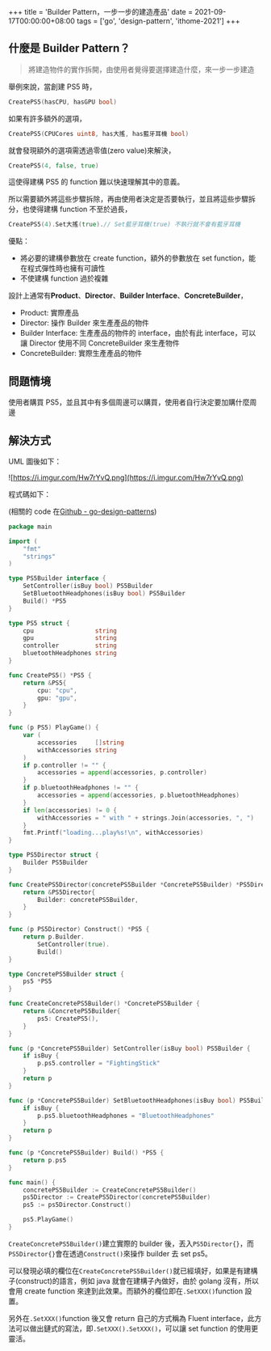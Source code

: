 +++
title = 'Builder Pattern，一步一步的建造產品'
date = 2021-09-17T00:00:00+08:00
tags = ['go', 'design-pattern', 'ithome-2021']
+++

## 什麼是 Builder Pattern？

> 將建造物件的實作拆開，由使用者覺得要選擇建造什麼，來一步一步建造
> 

舉例來說，當創建 PS5 時，

```go
CreatePS5(hasCPU, hasGPU bool)
```

如果有許多額外的選項，

```go
CreatePS5(CPUCores uint8, has大搖, has藍牙耳機 bool)
```

就會發現額外的選項需透過零值(zero value)來解決，

```go
CreatePS5(4, false, true)
```

這使得建構 PS5 的 function 難以快速理解其中的意義。

所以需要額外將這些步驟拆除，再由使用者決定是否要執行，並且將這些步驟拆分，也使得建構
function 不至於過長，

```go
CreatePS5(4).Set大搖(true).// Set藍牙耳機(true) 不執行就不會有藍牙耳機
```

優點：

- 將必要的建構參數放在 create function，額外的參數放在 set function，能在程式彈性時也擁有可讀性
- 不使建構 function 過於複雜

設計上通常有**Product**、**Director**、**Builder Interface**、**ConcreteBuilder**，

- Product: 實際產品
- Director: 操作 Builder 來生產產品的物件
- Builder Interface: 生產產品的物件的 interface，由於有此 interface，可以讓 Director 使用不同 ConcreteBuilder 來生產物件
- ConcreteBuilder: 實際生產產品的物件

## 問題情境

使用者購買 PS5，並且其中有多個周邊可以購買，使用者自行決定要加購什麼周邊

## 解決方式

UML 圖後如下：

![https://i.imgur.com/Hw7rYvQ.png](https://i.imgur.com/Hw7rYvQ.png)

程式碼如下：

(相關的 code 在[Github - go-design-patterns](https://github.com/superj80820/go-design-patterns))

```go
package main

import (
	"fmt"
	"strings"
)

type PS5Builder interface {
	SetController(isBuy bool) PS5Builder
	SetBluetoothHeadphones(isBuy bool) PS5Builder
	Build() *PS5
}

type PS5 struct {
	cpu                 string
	gpu                 string
	controller          string
	bluetoothHeadphones string
}

func CreatePS5() *PS5 {
	return &PS5{
		cpu: "cpu",
		gpu: "gpu",
	}
}

func (p PS5) PlayGame() {
	var (
		accessories     []string
		withAccessories string
	)
	if p.controller != "" {
		accessories = append(accessories, p.controller)
	}
	if p.bluetoothHeadphones != "" {
		accessories = append(accessories, p.bluetoothHeadphones)
	}
	if len(accessories) != 0 {
		withAccessories = " with " + strings.Join(accessories, ", ")
	}
	fmt.Printf("loading...play%s!\n", withAccessories)
}

type PS5Director struct {
	Builder PS5Builder
}

func CreatePS5Director(concretePS5Builder *ConcretePS5Builder) *PS5Director {
	return &PS5Director{
		Builder: concretePS5Builder,
	}
}

func (p PS5Director) Construct() *PS5 {
	return p.Builder.
		SetController(true).
		Build()
}

type ConcretePS5Builder struct {
	ps5 *PS5
}

func CreateConcretePS5Builder() *ConcretePS5Builder {
	return &ConcretePS5Builder{
		ps5: CreatePS5(),
	}
}

func (p *ConcretePS5Builder) SetController(isBuy bool) PS5Builder {
	if isBuy {
		p.ps5.controller = "FightingStick"
	}
	return p
}

func (p *ConcretePS5Builder) SetBluetoothHeadphones(isBuy bool) PS5Builder {
	if isBuy {
		p.ps5.bluetoothHeadphones = "BluetoothHeadphones"
	}
	return p
}

func (p *ConcretePS5Builder) Build() *PS5 {
	return p.ps5
}

func main() {
	concretePS5Builder := CreateConcretePS5Builder()
	ps5Director := CreatePS5Director(concretePS5Builder)
	ps5 := ps5Director.Construct()

	ps5.PlayGame()
}
```

`CreateConcretePS5Builder()`建立實際的 builder 後，丟入`PS5Director{}`，而`PS5Director{}`會在透過`Construct()`來操作 builder 去 set ps5。

可以發現必填的欄位在`CreateConcretePS5Builder()`就已經填好，如果是有建構子(construct)的語言，例如 java 就會在建構子內做好，由於 golang 沒有，所以會用 create function
來達到此效果。而額外的欄位即在`.SetXXX()`function 設置。

另外在`.SetXXX()`function 後又會 return 自己的方式稱為 Fluent interface，此方法可以做出鏈式的寫法，即`.SetXXX().SetXXX()`，可以讓 set function 的使用更靈活。